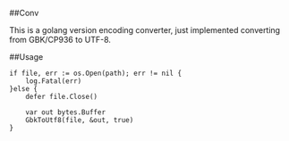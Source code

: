 ##Conv

This is a golang version encoding converter, just implemented converting from GBK/CP936 to UTF-8.

##Usage

```golang
if file, err := os.Open(path); err != nil {
	log.Fatal(err)
}else {
	defer file.Close()

	var out bytes.Buffer
	GbkToUtf8(file, &out, true)
}
```
